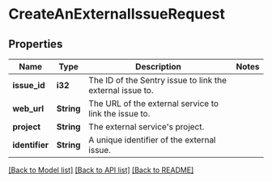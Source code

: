 # CreateAnExternalIssueRequest

## Properties

Name | Type | Description | Notes
------------ | ------------- | ------------- | -------------
**issue_id** | **i32** | The ID of the Sentry issue to link the external issue to. | 
**web_url** | **String** | The URL of the external service to link the issue to. | 
**project** | **String** | The external service's project. | 
**identifier** | **String** | A unique identifier of the external issue. | 

[[Back to Model list]](../README.md#documentation-for-models) [[Back to API list]](../README.md#documentation-for-api-endpoints) [[Back to README]](../README.md)



